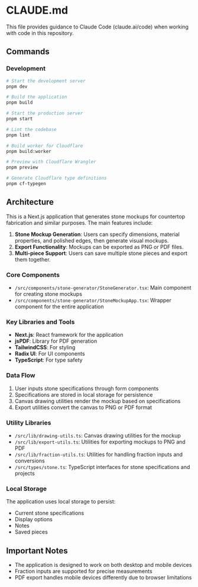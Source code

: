 # CLAUDE.md

This file provides guidance to Claude Code (claude.ai/code) when working with code in this repository.

## Commands

### Development

```bash
# Start the development server
pnpm dev

# Build the application
pnpm build

# Start the production server
pnpm start

# Lint the codebase
pnpm lint

# Build worker for Cloudflare
pnpm build:worker

# Preview with Cloudflare Wrangler
pnpm preview

# Generate Cloudflare type definitions
pnpm cf-typegen
```

## Architecture

This is a Next.js application that generates stone mockups for countertop fabrication and similar purposes. The main features include:

1. **Stone Mockup Generation**: Users can specify dimensions, material properties, and polished edges, then generate visual mockups.
2. **Export Functionality**: Mockups can be exported as PNG or PDF files.
3. **Multi-piece Support**: Users can save multiple stone pieces and export them together.

### Core Components

- `/src/components/stone-generator/StoneGenerator.tsx`: Main component for creating stone mockups
- `/src/components/stone-generator/StoneMockupApp.tsx`: Wrapper component for the entire application

### Key Libraries and Tools

- **Next.js**: React framework for the application
- **jsPDF**: Library for PDF generation
- **TailwindCSS**: For styling
- **Radix UI**: For UI components
- **TypeScript**: For type safety

### Data Flow

1. User inputs stone specifications through form components
2. Specifications are stored in local storage for persistence
3. Canvas drawing utilities render the mockup based on specifications
4. Export utilities convert the canvas to PNG or PDF format

### Utility Libraries

- `/src/lib/drawing-utils.ts`: Canvas drawing utilities for the mockup
- `/src/lib/export-utils.ts`: Utilities for exporting mockups to PNG and PDF
- `/src/lib/fraction-utils.ts`: Utilities for handling fraction inputs and conversions
- `/src/types/stone.ts`: TypeScript interfaces for stone specifications and projects

### Local Storage

The application uses local storage to persist:
- Current stone specifications
- Display options
- Notes
- Saved pieces

## Important Notes

- The application is designed to work on both desktop and mobile devices
- Fraction inputs are supported for precise measurements
- PDF export handles mobile devices differently due to browser limitations